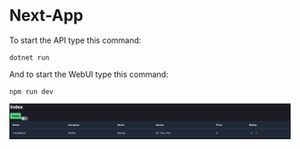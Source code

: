 # Next-App

To start the API type this command:

```shell
dotnet run
```

And to start the WebUI type this command:
```shell
npm run dev
```

![The website should look like this](website_preview.png)
